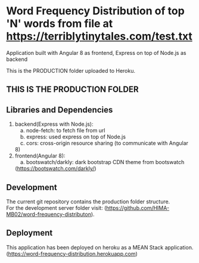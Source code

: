 # Word Frequency Distribution of top 'N' words from file at https://terriblytinytales.com/test.txt
Application built with Angular 8 as frontend, Express on top of Node.js as backend

This is the PRODUCTION folder uploaded to Heroku.

## THIS IS THE PRODUCTION FOLDER


## Libraries and Dependencies

1. backend(Express with Node.js): <br />
    &emsp;a. node-fetch: to fetch file from url<br />
    &emsp;b. express: used express on top of Node.js <br />
    &emsp;c. cors: cross-origin resource sharing (to communicate with Angular 8) <br />
2. frontend(Angular 8): <br />
    &emsp;a. bootswatch/darkly: dark bootstrap CDN theme from bootswatch (https://bootswatch.com/darkly/)<br />

## Development

The current git repository contains the production folder structure.  <br />
For the development server folder visit: (https://github.com/HIMA-MB02/word-frequency-distributon). <br />

## Deployment

This application has been deployed on heroku as a MEAN Stack application.  <br />
(https://word-frequency-distribution.herokuapp.com)

